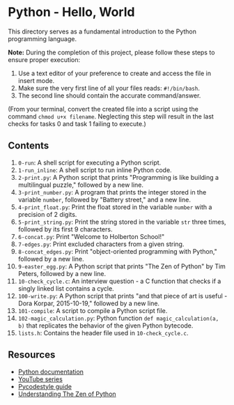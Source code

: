 # Python - Hello, World

This directory serves as a fundamental introduction to the Python programming language.

**Note:** During the completion of this project, please follow these steps to ensure proper execution:

1. Use a text editor of your preference to create and access the file in insert mode.
2. Make sure the very first line of all your files reads: `#!/bin/bash`.
3. The second line should contain the accurate command/answer.

(From your terminal, convert the created file into a script using the command `chmod u+x filename`. Neglecting this step will result in the last checks for tasks 0 and task 1 failing to execute.)

## Contents

1. `0-run`: A shell script for executing a Python script.
2. `1-run_inline`: A shell script to run inline Python code.
3. `2-print.py`: A Python script that prints "Programming is like building a multilingual puzzle," followed by a new line.
4. `3-print_number.py`: A program that prints the integer stored in the variable `number`, followed by "Battery street," and a new line.
5. `4-print_float.py`: Print the float stored in the variable `number` with a precision of 2 digits.
6. `5-print_string.py`: Print the string stored in the variable `str` three times, followed by its first 9 characters.
7. `6-concat.py`: Print "Welcome to Holberton School!"
8. `7-edges.py`: Print excluded characters from a given string.
9. `8-concat_edges.py`: Print "object-oriented programming with Python," followed by a new line.
10. `9-easter_egg.py`: A Python script that prints "The Zen of Python" by Tim Peters, followed by a new line.
11. `10-check_cycle.c`: An interview question - a C function that checks if a singly linked list contains a cycle.
12. `100-write.py`: A Python script that prints "and that piece of art is useful - Dora Korpar, 2015-10-19," followed by a new line.
13. `101-compile`: A script to compile a Python script file.
14. `102-magic_calculation.py`: Python function `def magic_calculation(a, b)` that replicates the behavior of the given Python bytecode.
15. `lists.h`: Contains the header file used in `10-check_cycle.c`.

## Resources

- [Python documentation](https://docs.python.org)
- [YouTube series](https://www.youtube.com/playlist?list=PL7yh-TELLS1HnMFBNdS7XzrZwrDTZpTpK)
- [Pycodestyle guide](https://www.python.org/dev/peps/pep-0008/)
- [Understanding The Zen of Python](https://www.python.org/dev/peps/pep-0020/)
